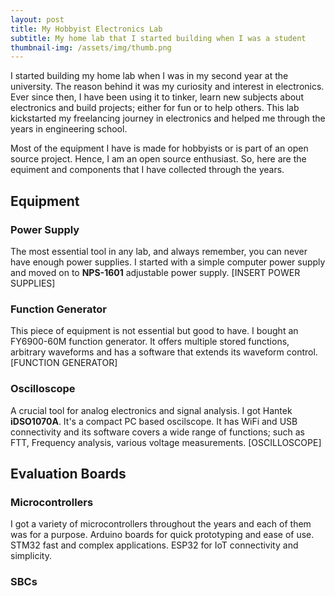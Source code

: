 ```yaml
---
layout: post
title: My Hobbyist Electronics Lab
subtitle: My home lab that I started building when I was a student
thumbnail-img: /assets/img/thumb.png
---
```

I started building my home lab when I was in my second year at the university. The reason behind it was my curiosity and interest in electronics. Ever since then, I have been using it to tinker, learn new subjects about electronics and build projects; either for fun or to help others. This lab kickstarted my freelancing journey in electronics and helped me through the years in engineering school.

Most of the equipment I have is made for hobbyists or is part of an open source project. Hence, I am an open source enthusiast. So, here are the equiment and components that I have collected through the years.

## Equipment
### Power Supply
The most essential tool in any lab, and always remember, you can never have enough power supplies. I started with a simple computer power supply and moved on to **NPS-1601** adjustable power supply.
[INSERT POWER SUPPLIES]

### Function Generator
This piece of equipment is not essential but good to have. I bought an FY6900-60M function generator. It offers multiple stored functions, arbitrary waveforms and has a software that extends its waveform control.
[FUNCTION GENERATOR]
### Oscilloscope 
A crucial tool for analog electronics and signal analysis. I got Hantek **iDSO1070A**. It's a compact PC based oscilscope. It has WiFi and USB connectivity and its software covers a wide range of functions; such as FTT, Frequency analysis, various voltage measurements.
[OSCILLOSCOPE]

## Evaluation Boards
### Microcontrollers
I got a variety of microcontrollers throughout the years and each of them was for a purpose. Arduino boards for quick prototyping and ease of use. STM32 fast and complex applications. ESP32 for IoT connectivity and simplicity. 
### SBCs 

